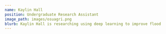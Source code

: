 ```yaml
---
name: Kaylin Hall
position: Undergraduate Research Assistant
image_path: images/osuagri.png
blurb: Kaylin Hall is researching using deep learning to improve flood forecasts in Oklahoma
---
```

